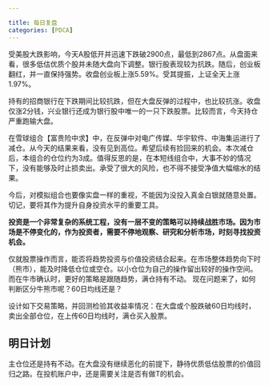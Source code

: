 ```yaml
---

title: 每日复盘
categories: [PDCA]
---
```


受美股大跌影响，今天A股低开并迅速下跌破2900点，最低到2867点。从盘面来看，很多低估优质个股并未随大盘向下调整。银行股表现较为抗跌。随后，创业板翻红，并一直保持强势。收盘创业板上涨5.59%。受其提振，上证全天上涨1.97%。

持有的招商银行在下跌期间比较抗跌，但在大盘反弹的过程中，也比较抗涨。收盘仅涨2分钱，兴业银行还成为银行股中唯一的一只下跌股票。比较而言，今天持仓严重跑输大盘。

在雪球组合【富贵险中求】中，在反弹中对电广传媒、华宇软件、中海集运进行了减仓。从今天的结果来看，没有见到高位。希望后续有捡回来的机会。本次减仓后，本组合的仓位约为3成。值得反思的是，在本短线组合中，大事不妙的情况下，没有能够及时止损卖出。承受了很大的风险，也不得不接受净值大幅缩水的结果。

今后，对模拟组合也要像实盘一样的重视，不能因为没投入真金白银就随意处置。切记，要将其作为提升自身投资水平的重要工具。

__投资是一个非常复杂的系统工程，没有一层不变的策略可以持续战胜市场。因为市场是不停变化的，作为投资者，需要不停地观察、研究和分析市场，时刻寻找投资机会。__

仅就股票操作而言，能否将趋势投资与价值投资结合起来。在市场整体趋势向下时（熊市），能及时降低仓位或空仓。以小仓位为自己的操作留出较好的操作空间。而在牛市确认时，更好的策略是跟随趋势，满仓持有不动。
现在问题来了，如何判断区分牛熊市呢？60日均线还是？

设计如下交易策略，并回测检验其收益率情况：在大盘或个股跌破60日均线时，卖出全部仓位，在上传60日均线时，满仓买入股票。

## 明日计划

主仓位还是持有不动。在大盘没有继续恶化的前提下，静待优质低估股票的价值回归之路。在投机账户中，还是需要关注是否有做T的机会。

